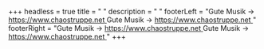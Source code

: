 +++
headless = true
title = " "
description = "    "
footerLeft = "Gute Musik -> [https://www.chaostruppe.net ](https://www.chaostruppe.net)Gute Musik -> [https://www.chaostruppe.net ](https://www.chaostruppe.net)"
footerRight = "Gute Musik -> [https://www.chaostruppe.net ](https://www.chaostruppe.net)Gute Musik -> [https://www.chaostruppe.net ](https://www.chaostruppe.net)"
+++
